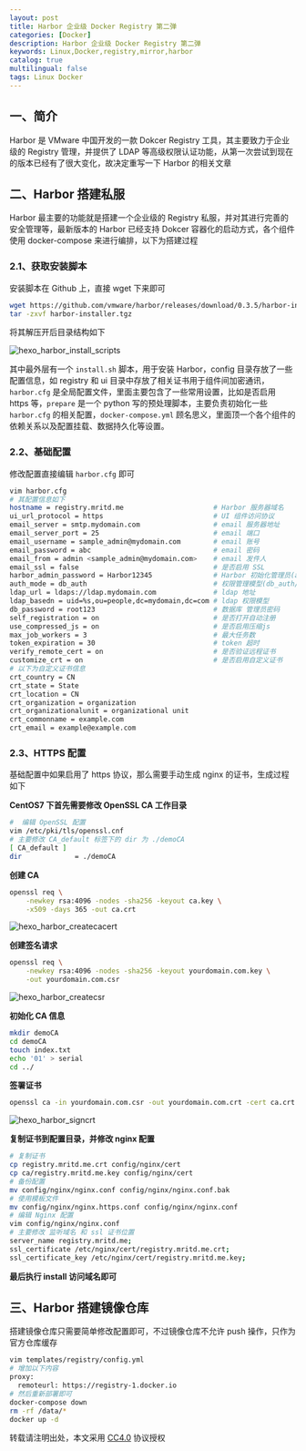 ```yaml
---
layout: post
title: Harbor 企业级 Docker Registry 第二弹
categories: [Docker]
description: Harbor 企业级 Docker Registry 第二弹
keywords: Linux,Docker,registry,mirror,harbor
catalog: true
multilingual: false
tags: Linux Docker
---
```




## 一、简介

Harbor 是 VMware 中国开发的一款 Dokcer Registry 工具，其主要致力于企业级的 Registry 管理，并提供了 LDAP 等高级权限认证功能，从第一次尝试到现在的版本已经有了很大变化，故决定重写一下 Harbor 的相关文章

## 二、Harbor 搭建私服

Harbor 最主要的功能就是搭建一个企业级的 Registry 私服，并对其进行完善的安全管理等，最新版本的 Harbor 已经支持 Dokcer 容器化的启动方式，各个组件使用 docker-compose 来进行编排，以下为搭建过程

<!--more-->

### 2.1、获取安装脚本

安装脚本在 Github 上，直接 wget 下来即可

``` sh
wget https://github.com/vmware/harbor/releases/download/0.3.5/harbor-installer.tgz
tar -zxvf harbor-installer.tgz
```

将其解压开后目录结构如下

![hexo_harbor_install_scripts](https://mritd.b0.upaiyun.com/markdown/hexo_harbor_install_scripts.png)

其中最外层有一个 `install.sh` 脚本，用于安装 Harbor，config 目录存放了一些配置信息，如 registry 和 ui 目录中存放了相关证书用于组件间加密通讯，`harbor.cfg` 是全局配置文件，里面主要包含了一些常用设置，比如是否启用 https 等，`prepare` 是一个 python 写的预处理脚本，主要负责初始化一些 `harbor.cfg` 的相关配置，`docker-compose.yml` 顾名思义，里面顶一个各个组件的依赖关系以及配置挂载、数据持久化等设置。

### 2.2、基础配置

修改配置直接编辑 `harbor.cfg` 即可

``` sh
vim harbor.cfg
# 其配置信息如下
hostname = registry.mritd.me                      # Harbor 服务器域名
ui_url_protocol = https                           # UI 组件访问协议
email_server = smtp.mydomain.com                  # email 服务器地址
email_server_port = 25                            # email 端口
email_username = sample_admin@mydomain.com        # email 账号
email_password = abc                              # email 密码
email_from = admin <sample_admin@mydomain.com>    # email 发件人
email_ssl = false                                 # 是否启用 SSL
harbor_admin_password = Harbor12345               # Harbor 初始化管理员(admin)密码
auth_mode = db_auth                               # 权限管理模型(db_auth/ldap_auth)
ldap_url = ldaps://ldap.mydomain.com              # ldap 地址
ldap_basedn = uid=%s,ou=people,dc=mydomain,dc=com # ldap 权限模型
db_password = root123                             # 数据库 管理员密码
self_registration = on                            # 是否打开自动注册
use_compressed_js = on                            # 是否启用压缩js
max_job_workers = 3                               # 最大任务数
token_expiration = 30                             # token 超时
verify_remote_cert = on                           # 是否验证远程证书
customize_crt = on                                # 是否启用自定义证书
# 以下为自定义证书信息
crt_country = CN
crt_state = State
crt_location = CN
crt_organization = organization
crt_organizationalunit = organizational unit
crt_commonname = example.com
crt_email = example@example.com
```

### 2.3、HTTPS 配置

基础配置中如果启用了 https 协议，那么需要手动生成 nginx 的证书，生成过程如下

**CentOS7 下首先需要修改 OpenSSL CA 工作目录**

``` sh
#  编辑 OpenSSL 配置
vim /etc/pki/tls/openssl.cnf
# 主要修改 CA_default 标签下的 dir 为 ./demoCA
[ CA_default ]
dir             = ./demoCA  
```

**创建 CA**

``` sh
openssl req \
    -newkey rsa:4096 -nodes -sha256 -keyout ca.key \
    -x509 -days 365 -out ca.crt
```

![hexo_harbor_createcacert](https://mritd.b0.upaiyun.com/markdown/hexo_harbor_createcacert.png)

**创建签名请求**

``` sh
openssl req \
    -newkey rsa:4096 -nodes -sha256 -keyout yourdomain.com.key \
    -out yourdomain.com.csr
```

![hexo_harbor_createcsr](https://mritd.b0.upaiyun.com/markdown/hexo_harbor_createcsr.png)

**初始化 CA 信息**

``` sh
mkdir demoCA
cd demoCA
touch index.txt
echo '01' > serial
cd ../
```

**签署证书**

``` sh
openssl ca -in yourdomain.com.csr -out yourdomain.com.crt -cert ca.crt -keyfile ca.key -outdir .
```

![hexo_harbor_signcrt](https://mritd.b0.upaiyun.com/markdown/hexo_harbor_signcrt.png)

**复制证书到配置目录，并修改 nginx 配置**

``` sh
# 复制证书
cp registry.mritd.me.crt config/nginx/cert
cp ca/registry.mritd.me.key config/nginx/cert
# 备份配置
mv config/nginx/nginx.conf config/nginx/nginx.conf.bak
# 使用模板文件
mv config/nginx/nginx.https.conf config/nginx/nginx.conf
# 编辑 Nginx 配置
vim config/nginx/nginx.conf
# 主要修改 监听域名 和 ssl 证书位置
server_name registry.mritd.me;
ssl_certificate /etc/nginx/cert/registry.mritd.me.crt;
ssl_certificate_key /etc/nginx/cert/registry.mritd.me.key;
```

**最后执行 install 访问域名即可**



## 三、Harbor 搭建镜像仓库

搭建镜像仓库只需要简单修改配置即可，不过镜像仓库不允许 push 操作，只作为官方仓库缓存

``` sh
vim templates/registry/config.yml
# 增加以下内容
proxy:
  remoteurl: https://registry-1.docker.io
# 然后重新部署即可
docker-compose down
rm -rf /data/*
docker up -d
```
转载请注明出处，本文采用 [CC4.0](http://creativecommons.org/licenses/by-nc-nd/4.0/) 协议授权
